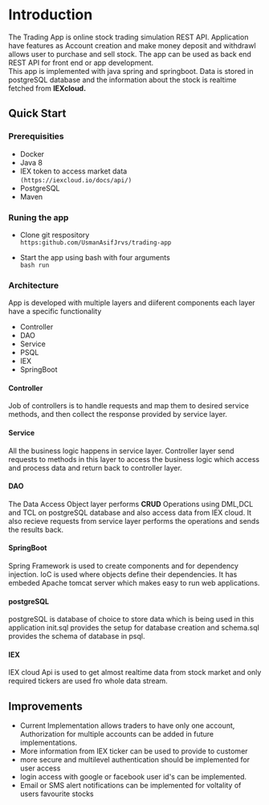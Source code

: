 # Introduction
The Trading App is online stock trading simulation REST API. Application have features as 
Account creation and make money deposit and withdrawl allows user to purchase and sell stock.
 The app can be used as back end REST API for front end or app development.<br />
 This app is implemented with java spring and springboot. Data is stored in postgreSQL 
 database and the information about the stock is realtime fetched from **IEXcloud.**

## Quick Start

### Prerequisities 
- Docker
- Java 8
- IEX token to access market data  <br />```(https://iexcloud.io/docs/api/)```  
- PostgreSQL
- Maven

### Runing the app
- Clone git respository <br/> ```https:github.com/UsmanAsifJrvs/trading-app```

- Start the app using bash with four arguments <br/>
    ```bash run```
  
### Architecture
App is developed with multiple layers and diiferent components each layer
 have a specific functionality
- Controller
- DAO
- Service
- PSQL
- IEX
- SpringBoot

#### Controller
Job of controllers is to handle requests and map them to desired service methods, and 
then collect the response provided by service layer.

#### Service
All the business logic happens in service layer. Controller layer send requests to
 methods in this layer to access the business logic which access and process data
 and return back to controller layer.
 #### DAO
 The Data Access Object layer performs **CRUD** Operations using DML,DCL and TCL on 
 postgreSQL database and also access data from IEX cloud. It also recieve requests 
 from service layer performs the operations and sends the results back.
 
#### SpringBoot
Spring Framework is used to create components and for dependency injection.
 IoC is used where objects define their dependencies. It has embeded Apache tomcat server
 which makes easy to run web applications.
 #### postgreSQL
 postgreSQL is database of choice to store data which is being used in this application
 init.sql provides the setup for database creation and schema.sql provides the schema
 of database in psql.
 #### IEX
 IEX cloud Api  is used to get almost realtime data from stock market and only required 
 tickers are used fro whole data stream.
## Improvements
- Current Implementation allows traders to have only one account, Authorization for multiple
accounts can be added in future implementations.
- More information from IEX ticker can be used to provide to customer
- more secure and multilevel authentication should be implemented for user access
- login access with google or facebook user id's can be implemented. 
- Email or SMS alert notifications can be implemented for voltality of users favourite 
stocks 

